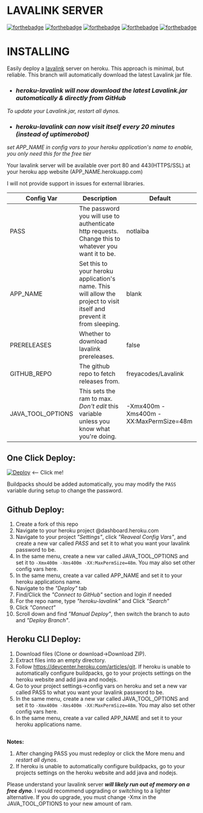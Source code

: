 # LAVALINK SERVER 
[![forthebadge](https://forthebadge.com/images/badges/ages-12.svg)](https://forthebadge.com)
[![forthebadge](https://forthebadge.com/images/badges/built-with-love.svg)](https://forthebadge.com)
[![forthebadge](https://forthebadge.com/images/badges/made-with-java.svg)](https://forthebadge.com)
[![forthebadge](https://forthebadge.com/images/badges/powered-by-black-magic.svg)](https://forthebadge.com)
[![forthebadge](https://forthebadge.com/images/badges/you-didnt-ask-for-this.svg)](https://forthebadge.com)
# INSTALLING
Easily deploy a [lavalink](https://github.com/freyacodes/Lavalink) server on heroku.
This approach is minimal, but reliable.
This branch will automatically download the latest Lavalink jar file.

* ### *heroku-lavalink will now download the latest Lavalink.jar automatically & directly from GitHub*
*To update your Lavalink.jar, restart all dynos.*

* ### *heroku-lavalink can now visit itself every 20 minutes (instead of uptimerobot)*
*set APP_NAME in config vars to your heroku application's name to enable, you only need this for the free tier*

Your lavalink server will be available over port 80 and 443(HTTPS/SSL) at your heroku app website (APP_NAME.herokuapp.com)

I will not provide support in issues for external libraries.

| Config Var  | Description | Default |
| ------------- | ------------- | ------------- |
| PASS  | The password you will use to authenticate http requests. Change this to whatever you want it to be.  | notlaiba|
| APP_NAME  | Set this to your heroku application's name. This will allow the project to visit itself and prevent it from sleeping.  | blank |
| PRERELEASES  | Whether to download lavalink prereleases.  | false |
| GITHUB_REPO  | The github repo to fetch releases from. | freyacodes/Lavalink |
| JAVA_TOOL_OPTIONS  | This sets the ram to max. *Don't edit* this variable unless you know what you're doing. | -Xmx400m -Xms400m -XX:MaxPermSize=48m |

## One Click Deploy:
[![Deploy](https://www.herokucdn.com/deploy/button.svg)](https://heroku.com/deploy?template=https://github.com/xzendercage/lavalink-server) <-- Click me!

Buildpacks should be added automatically, you may modify the `PASS` variable during setup to change the password.

## Github Deploy:
1. Create a fork of this repo
2. Navigate to your heroku project @dashboard.heroku.com
3. Navigate to your project *"Settings"*, click *"Reaveal Config Vars"*, and create a new var called *PASS* and set it to what you want your lavalink password to be.
4. In the same menu, create a new var called JAVA_TOOL_OPTIONS and set it to `-Xmx400m -Xms400m -XX:MaxPermSize=48m`. You may also set other config vars here. 
5. In the same menu, create a var called APP_NAME and set it to your heroku applications name.
6. Navigate to the *"Deploy"* tab
7. Find/Click the *"Connect to GitHub"* section and login if needed
8. For the repo name, type *"heroku-lavalink"* and Click *"Search"*
9. Click *"Connect"* 
10. Scroll down and find *"Manual Deploy"*, then switch the branch to auto and *"Deploy Branch"*.

## Heroku CLI Deploy:
1. Download files (Clone or download->Download ZIP).
2. Extract files into an empty directory.
3. Follow https://devcenter.heroku.com/articles/git.
If heroku is unable to automatically configure buildpacks, go to your projects settings on the heroku website and add java and nodejs.
4. Go to your project settings->config vars on heroku and set a new var called PASS to what you want your lavalink password to be.
5. In the same menu, create a new var called JAVA_TOOL_OPTIONS and set it to `-Xmx400m -Xms400m -XX:MaxPermSize=48m`. You may also set other config vars here. 
6. In the same menu, create a var called APP_NAME and set it to your heroku applications name.
##
**Notes:** 
1. After changing PASS you must redeploy or click the More menu and *restart all dynos*.
2. If heroku is unable to automatically configure buildpacks, go to your projects settings on the heroku website and add java and nodejs.

Please understand your lavalink server ***will likely run out of memory on a free dyno***. I would recommend upgrading or switching to a lighter alternative. If you do upgrade, you must change -Xmx in the JAVA_TOOL_OPTIONS to your new amount of ram.
